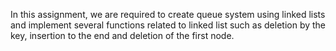 In this assignment, we are required to create queue system using linked lists and implement several functions related to linked list such as deletion by the key, insertion to the end and deletion of the first node.
